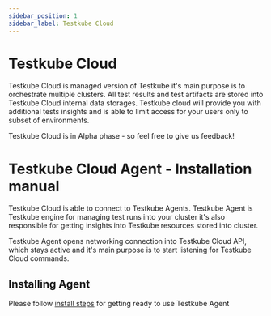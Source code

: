```yaml
---
sidebar_position: 1
sidebar_label: Testkube Cloud
---
```

# Testkube Cloud 

Testkube Cloud is managed version of Testkube it's main purpose is to orchestrate multiple clusters. 
All test results and test artifacts are stored into Testkube Cloud internal data storages. Testkube cloud 
will provide you with additional tests insights and is able to limit access for your users only to subset 
of environments.

Testkube Cloud is in Alpha phase - so feel free to give us feedback! 


# Testkube Cloud Agent - Installation manual

Testkube Cloud is able to connect to Testkube Agents. Testkube Agent is Testkube engine for managing test runs into your cluster
it's also responsible for getting insights into Testkube resources stored into cluster.

Testkube Agent opens networking connection into Testkube Cloud API, which stays active and it's main purpose is to start 
listening for Testkube Cloud commands.

## Installing Agent

Please follow [install steps](0-testkube-cloud/installing-agent.md) for getting ready to use Testkube Agent
